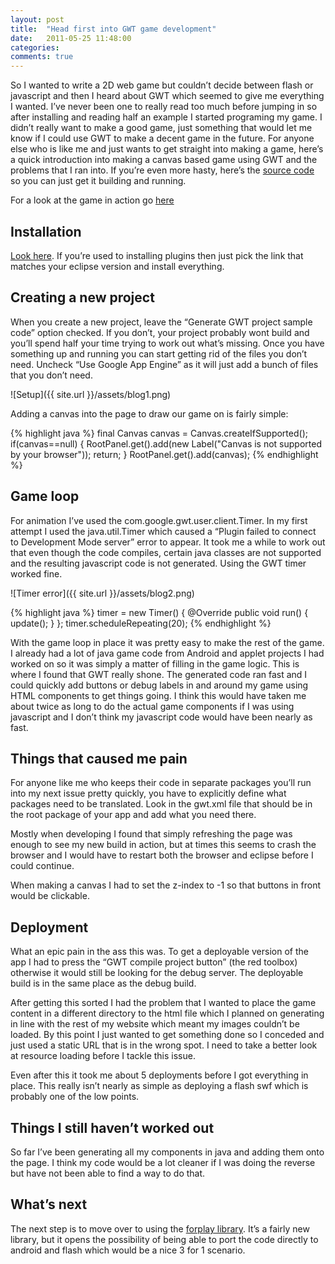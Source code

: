 ```yaml
---
layout: post
title:  "Head first into GWT game development"
date:   2011-05-25 11:48:00
categories: 
comments: true
---
```


So I wanted to write a 2D web game but couldn’t decide between flash or javascript and then I heard about GWT which seemed to give me everything I wanted. I’ve never been one to really read too much before jumping in so after installing and reading half an example I started programing my game. I didn’t really want to make a good game, just something that would let me know if I could use GWT to make a decent game in the future.
For anyone else who is like me and just wants to get straight into making a game, here’s a quick introduction into making a canvas based game using GWT and the problems that I ran into. If you’re even more hasty, here’s the [source code] so you can just get it building and running.

For a look at the game in action go [here]

Installation
-------------
[Look here]. If you’re used to installing plugins then just pick the link that matches your eclipse version and install everything.

Creating a new project
----------------------

When you create a new project, leave the “Generate GWT project sample code” option checked. If you don’t, your project probably wont build and you’ll
spend half your time trying to work out what’s missing. Once you have something up and running you can start getting rid of the files you don’t need. Uncheck “Use Google App Engine” as it will just add a bunch of files that you don’t need.

![Setup]({{ site.url }}/assets/blog1.png)

Adding a canvas into the page to draw our game on is fairly simple:

{% highlight java %}
final Canvas canvas = Canvas.createIfSupported();
if(canvas==null) {
	RootPanel.get().add(new Label("Canvas is not supported by your browser"));
	return;
}
RootPanel.get().add(canvas);
{% endhighlight %}

Game loop
-----------

For animation I’ve used the com.google.gwt.user.client.Timer. In my first attempt I used the java.util.Timer which caused a “Plugin failed to connect to Development Mode server” error to appear. It took me a while to work out that even though the code compiles, certain java classes are not supported and the resulting javascript code is not generated. Using the GWT timer worked fine.

![Timer error]({{ site.url }}/assets/blog2.png)

{% highlight java %}
timer = new Timer() {
	@Override
	public void run() {
		update();
	}
};
timer.scheduleRepeating(20);
{% endhighlight %}

With the game loop in place it was pretty easy to make the rest of the game. I already had a lot of java game code from Android and applet projects I had worked on so it was simply a matter of filling in the game logic. This is where I found that GWT really shone. The generated code ran fast and I could quickly add buttons or debug labels in and around my game using HTML components to get things going. I think this would have taken me about twice as long to do the actual game components if I was using javascript and I don’t think my javascript code would have been nearly as fast.

Things that caused me pain
---------------------------

For anyone like me who keeps their code in separate packages you’ll run into my next issue pretty quickly, you have to explicitly define what packages
need to be translated. Look in the gwt.xml file that should be in the root package of your app and add what you need there.

Mostly when developing I found that simply refreshing the page was enough to see my new build in action, but at times this seems to crash the browser and I would have to restart both the browser and eclipse before I could continue.

When making a canvas I had to set the z-index to -1 so that buttons in front would be clickable.

Deployment
------------

What an epic pain in the ass this was. To get a deployable version of the app I had to press the “GWT compile project button” (the red toolbox) otherwise it would still be looking for the debug server. The deployable build is in the same place as the debug build.

After getting this sorted I had the problem that I wanted to place the game content in a different directory to the html file which I planned on generating in line with the rest of my website which meant my images couldn’t be loaded. By this point I just wanted to get something done so I conceded and just used a static URL that is in the wrong spot. I need to take a better look at resource loading before I tackle this issue.

Even after this it took me about 5 deployments before I got everything in place. This really isn’t nearly as simple as deploying a flash swf which is probably one of the low points.

Things I still haven’t worked out
--------------------------------

So far I’ve been generating all my components in java and adding them onto the page. I think my code would be a lot cleaner if I was doing the reverse but have not been able to find a way to do that.

What’s next
------------

The next step is to move over to using the [forplay library]. It’s a fairly new library,
but it opens the possibility of being able to port the code directly to android and flash which would be a nice 3 for 1 scenario.

[source code]: https://github.com/skorulis/heli
[here]: http://www.skorulis.com/Content/gwt/heli/Heli.html
[Look here]: https://developers.google.com/eclipse/docs/getting_started?csw=1
[forplay library]: https://github.com/fredsa/forplay